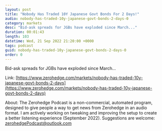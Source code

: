 ```yaml
---
layout: post
title: "Nobody Has Traded 10Y Japanese Govt Bonds For 2 Days!"
audio: nobody-has-traded-10y-japanese-govt-bonds-2-days-0
category: markets
desc: "Bid-ask spreads for JGBs have exploded since March..."
duration: 00:01:43
length: 103
datetime: Wed, 21 Sep 2022 21:20:00 +0000
tags: podcast
guid: nobody-has-traded-10y-japanese-govt-bonds-2-days-0
order: 0
---
```

Bid-ask spreads for JGBs have exploded since March...

Link: [https://www.zerohedge.com/markets/nobody-has-traded-10y-japanese-govt-bonds-2-days](https://www.zerohedge.com/markets/nobody-has-traded-10y-japanese-govt-bonds-2-days)

About: The Zerohedge Podcast is a non-commercial, automated program, designed to give people a way to get news from Zerohedge in an audio format.  I am actively working on tweaking and improving the setup to create a better listening experience (September 2022).  Suggestions are welcome: [zerohedgePodcast@outlook.com](mailto:zerohedgePodcast@outlook.com)